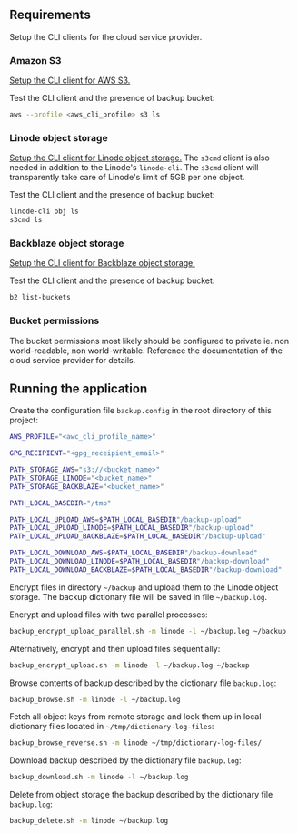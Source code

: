 Requirements
------------

Setup the CLI clients for the cloud service provider.

### Amazon S3

[Setup the CLI client for AWS S3.](https://docs.aws.amazon.com/cli/latest/userguide/cli-chap-configure.html)

Test the CLI client and the presence of backup bucket:
```bash
aws --profile <aws_cli_profile> s3 ls
```

### Linode object storage

[Setup the CLI client for Linode object storage.](https://www.linode.com/docs/guides/how-to-use-object-storage/) The `s3cmd` client is also needed in addition to the Linode's `linode-cli`. The `s3cmd` client will transparently take care of Linode's limit of 5GB per one object.

Test the CLI client and the presence of backup bucket:
```bash
linode-cli obj ls
s3cmd ls
```

### Backblaze object storage

[Setup the CLI client for Backblaze object storage.](https://www.backblaze.com/b2/docs/quick_command_line.html)

Test the CLI client and the presence of backup bucket:
```bash
b2 list-buckets
```

### Bucket permissions

The bucket permissions most likely should be configured to private ie. non world-readable, non world-writable. Reference the documentation of the cloud service provider for details.

Running the application
------------

Create the configuration file `backup.config` in the root directory of this project:

```bash
AWS_PROFILE="<awc_cli_profile_name>"

GPG_RECIPIENT="<gpg_receipient_email>"

PATH_STORAGE_AWS="s3://<bucket_name>"
PATH_STORAGE_LINODE="<bucket_name>"
PATH_STORAGE_BACKBLAZE="<bucket_name>"

PATH_LOCAL_BASEDIR="/tmp"

PATH_LOCAL_UPLOAD_AWS=$PATH_LOCAL_BASEDIR"/backup-upload"
PATH_LOCAL_UPLOAD_LINODE=$PATH_LOCAL_BASEDIR"/backup-upload"
PATH_LOCAL_UPLOAD_BACKBLAZE=$PATH_LOCAL_BASEDIR"/backup-upload"

PATH_LOCAL_DOWNLOAD_AWS=$PATH_LOCAL_BASEDIR"/backup-download"
PATH_LOCAL_DOWNLOAD_LINODE=$PATH_LOCAL_BASEDIR"/backup-download"
PATH_LOCAL_DOWNLOAD_BACKBLAZE=$PATH_LOCAL_BASEDIR"/backup-download"
```

Encrypt files in directory `~/backup` and upload them to the Linode object storage. The backup dictionary file will be saved in file `~/backup.log`.

Encrypt and upload files with two parallel processes:
```bash
backup_encrypt_upload_parallel.sh -m linode -l ~/backup.log ~/backup
```
Alternatively, encrypt and then upload files sequentially:
```bash
backup_encrypt_upload.sh -m linode -l ~/backup.log ~/backup
```
Browse contents of backup described by the dictionary file `backup.log`:
```bash
backup_browse.sh -m linode -l ~/backup.log
```
Fetch all object keys from remote storage and look them up in local dictionary files located in `~/tmp/dictionary-log-files`:
```bash
backup_browse_reverse.sh -m linode ~/tmp/dictionary-log-files/
```
Download backup described by the dictionary file `backup.log`:
```bash
backup_download.sh -m linode -l ~/backup.log
```
Delete from object storage the backup described by the dictionary file `backup.log`:
```bash
backup_delete.sh -m linode ~/backup.log
```

